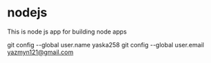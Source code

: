 # nodejs
This is node js app for building node apps

git config --global user.name yaska258
git config --global user.email yazmyn121@gmail.com